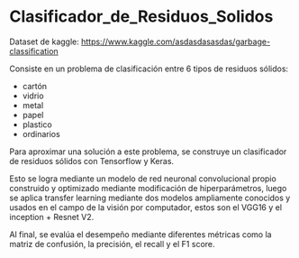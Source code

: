 # Clasificador_de_Residuos_Solidos

Dataset de kaggle:
https://www.kaggle.com/asdasdasasdas/garbage-classification

Consiste en un problema de clasificación entre 6 tipos de residuos sólidos:

- cartón
- vidrio
- metal
- papel
- plastico
- ordinarios

Para aproximar una solución a este problema, se construye un clasificador de residuos sólidos con Tensorflow y Keras.

Esto se logra mediante un modelo de red neuronal convolucional propio construido y optimizado mediante modificación de hiperparámetros, luego se aplica transfer learning mediante dos modelos ampliamente conocidos y usados en el campo de la visión por computador, estos son el VGG16 y el inception + Resnet V2.

Al final, se evalúa el desempeño mediante diferentes métricas como la matriz de confusión, la precisión, el recall y el F1 score.
